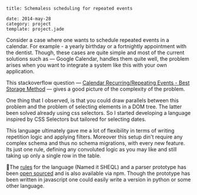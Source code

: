 ```metadata
title: Schemaless scheduling for repeated events

date: 2014-may-28
category: project
template: project.jade
```

Consider a case where one wants to schedule repeated events in a calendar. For example - a yearly birthday or a fortnightly appointment with the dentist. Though, these cases are quite simple and most of the current solutions such as — Google Calendar, handles them quite well, the problem arises when you want to integrate a system like this with your own application.

This stackoverflow question — [Calendar Recurring/Repeating Events - Best Storage Method](http://stackoverflow.com/questions/5183630/calendar-recurring-repeating-events-best-storage-method) — gives a good picture of the complexity of the problem.

One thing that I observed, is that you could draw parallels between this problem and the problem of selecting elements in a DOM tree. The latter been solved already using css selectors. So I started developing a language inspired by CSS Selectors but tailored for selecting dates.

This language ultimately gave me a lot of flexibility in terms of writing repetition logic and applying filters. Moreover this setup din't require any complex schema and thus no schema migrations, with every new feature. Its just one rule, defining any convoluted logic as you may like and still taking up only a single row in the table.

The [rules](https://github.com/tusharmath/sheql/wiki/Rules) for the language (Named it SHEQL) and a parser prototype has been [open sourced](https://github.com/tusharmath/sheql) and is also available via npm. Though the prototype has been written in javascript one could easily write a version in python or some other language.
